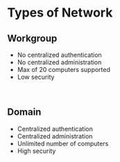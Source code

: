 # Types of Network

## Workgroup
- No centralized authentication
- No centralized administration
- Max of 20 computers supported
- Low security

<br>

## Domain
- Centralized authentication
- Centralized administration
- Unlimited number of computers
- High security
